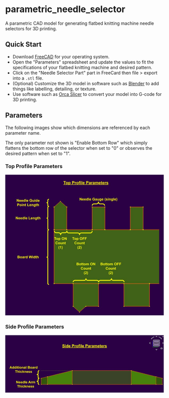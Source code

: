 # parametric_needle_selector

A parametric CAD model for generating flatbed knitting machine needle selectors for 3D printing.

## Quick Start

- Download [FreeCAD](https://www.freecad.org/https://www.freecad.org/) for your operating system.
- Open the "Parameters" spreadsheet and update the values to fit the specifications of your flatbed knitting machine and desired pattern.
- Click on the "Needle Selector Part" part in FreeCard then file > export into a `.stl` file.
- (Optional) Customize the 3D model in software such as [Blender](https://www.blender.org/) to add things like labelling, detailing, or texture.
- Use software such as [Orca Slicer](https://github.com/SoftFever/OrcaSlicer) to convert your model into G-code for 3D printing.

## Parameters

The following images show which dimensions are referenced by each parameter name. 

The only parameter not shown is "Enable Bottom Row" which simply flattens the bottom row of the selector when set to "0" or observes the desired pattern when set to "1".

### Top Profile Parameters

![](top_profile.jpg)

### Side Profile Parameters

![](side_profile.jpg)